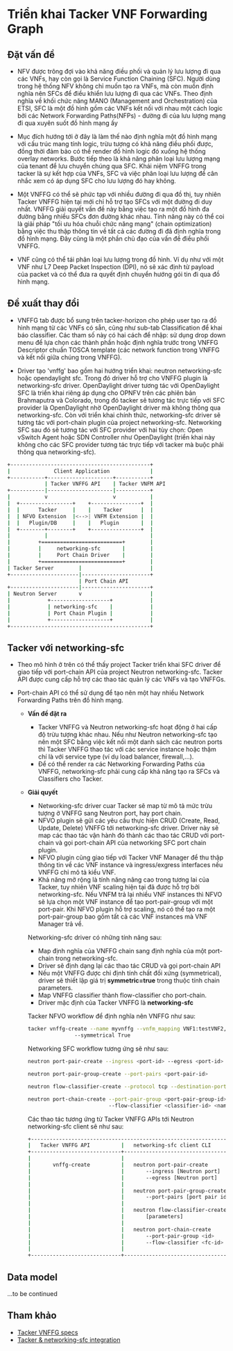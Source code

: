 # Triển khai Tacker VNF Forwarding Graph

## Đặt vấn đề
- NFV được trông đợi vào khả năng điều phối và quản lý lưu lượng đi qua các VNFs, hay còn gọi là Service Function Chaining (SFC). Người dùng trong hệ thống NFV không chỉ muốn tạo ra VNFs, mà còn muốn định nghĩa nên SFCs để điều khiển lưu lượng đi qua các VNFs. Theo định nghĩa về khối chức năng MANO (Management and Orchestration) của ETSI, SFC là một đồ hình gồm các VNFs kết nối với nhau một cách logic bởi các Network Forwarding Paths(NFPs) - đường đi của lưu lượng mạng đi qua xuyên suốt đồ hình mạng ấy

- Mục đích hướng tới ở đây là làm thế nào định nghĩa một đồ hình mạng với cấu trúc mang tính logic, trừu tượng có khả năng điều phối được, đồng thời đảm bảo có thể render đồ hình logic đó xuống hệ thống overlay networks. Bước tiếp theo là khả năng phân loại lưu lượng mạng của tenant để lưu chuyển chúng qua SFC. Khái niệm VNFFG trong tacker là sự kết hợp của VNFs, SFC và việc phân loại lưu lượng để cân nhắc xem có áp dụng SFC cho lưu lượng đó hay không.

- Một VNFFG có thể sẽ phức tạp với nhiều đường đi qua đồ thị, tuy nhiên Tacker VNFFG hiện tại mới chỉ hỗ trợ tạo SFCs với một đường đi duy nhất. VNFFG giải quyết vấn đề này bằng việc tạo ra một đồ hình đa đường bằng nhiều SFCs đơn đường khác nhau. Tính năng này có thể coi là giải pháp "tối ưu hóa chuỗi chức năng mạng" (chain optimization) bằng việc thu thập thông tin về tất cả các đường đi đã định nghĩa trong đồ hình mạng. Đây cũng là một phần chủ đạo của vấn đề điều phối VNFFG.

- VNF cũng có thể tái phân loại lưu lượng trong đồ hình. Ví dụ như với một VNF như L7 Deep Packet Inspection (DPI), nó sẽ xác định từ payload của packet và có thể đưa ra quyết định chuyển hướng gói tin đi qua đồ hình mạng.

## Đề xuất thay đổi
- VNFFG tab được bổ sung trên tacker-horizon cho phép user tạo ra đồ hình mạng từ các VNFs có sẵn, cũng như sub-tab Classification để khai báo classifier. Các tham số này có hai cách để nhập: sử dụng drop down menu để lựa chọn các thành phần hoặc định nghĩa trước trong VNFFG Descriptor chuẩn TOSCA template (các network function trong VNFFG và kết nối giữa chúng trong VNFFG).

- Driver tạo 'vnffg' bao gồm hai hướng triển khai: neutron networking-sfc hoặc opendaylight sfc. Trong đó driver hỗ trợ cho VNFFG plugin là networking-sfc driver. OpenDaylight driver tương tác với OpenDaylight SFC là triển khai riêng áp dụng cho OPNFV trên các phiên bản Brahmaputra và Colorado, trong đó tacker sẽ tương tác trực tiếp với SFC provider là OpenDaylight nhờ OpenDaylight driver mà không thông qua networking-sfc. Còn với triển khai chính thức, networking-sfc driver sẽ tương tác với port-chain plugin của project networking-sfc. Networking SFC sau đó sẽ tương tác với SFC provider với hai tùy chọn: Open vSwitch Agent hoặc SDN Controller như OpenDaylight (triển khai này không cho các SFC provider tương tác trực tiếp với tacker mà buộc phải thông qua networking-sfc).
```sh
+---------------------------------------------+
|              Client Application             |
+-----------+---------------------+-----------+
            | Tacker VNFFG API    | Tacker VNFM API
+-----------|---------------------|-----------+
|           v                     v           |
|  +-----------------+    +----------------+  |
|  |      Tacker     |    |    Tacker      |  |
|  | NFVO Extension  |<-->| VNFM Extension |  |
|  |   Plugin/DB     |    |   Plugin       |  |
|  +--------+--------+    +----------------+  |
|           |                                 |
|         +==========================+        |
|         |     networking-sfc       |        |
|         |     Port Chain Driver    |        |
|         +==========================+        |
| Tacker Server        |                      |
+----------------------|----------------------+
                       | Port Chain API
+----------------------|----------------------+
| Neutron Server       v                      |
|            +-------------------+            |
|            | networking-sfc    |            |
|            | Port Chain Plugin |            |
|            +-------------------+            |
+---------------------------------------------+
```

## Tacker với networking-sfc
   - Theo mô hình ở trên có thể thấy project Tacker triển khai SFC driver để giao tiếp với port-chain API của project Neutron networking-sfc. Tacker API được cung cấp hỗ trợ các thao tác quản lý các VNFs và tạo VNFFGs.
   - Port-chain API có thể sử dụng để tạo nên một hay nhiều Network Forwarding Paths trên đồ hình mạng.    
     
     - __Vấn đề đặt ra__
       - Tacker VNFFG và Neutron networking-sfc hoạt động ở hai cấp độ trừu tượng khác nhau. Nếu như Neutron networking-sfc tạo nên một SFC bằng việc kết nối một danh sách các neutron ports thì Tacker VNFFG thao tác với các service instance hoặc thậm chí là với service type (ví dụ load balancer, firewall,...).
       - Để có thể render ra các Networking Forwarding Paths của VNFFG, networking-sfc phải cung cấp khả năng tạo ra SFCs và Classifiers cho Tacker.
     
     - __Giải quyết__
       - Networking-sfc driver cuar Tacker sẽ map từ mô tả mức trừu tượng ở VNFFG sang Neutron port, hay port chain. 
       - NFVO plugin sẽ gửi các yêu cầu thực hiện CRUD (Create, Read, Update, Delete) VNFFG tới networking-sfc driver. Driver này sẽ map các thao tác vận hành đó thành các thao tác CRUD với port-chain và gọi port-chain API của networking SFC port chain plugin.
       - NFVO plugin cũng giao tiếp với Tacker VNF Manager để thu thập thông tin về các VNF instance và ingress/exgress interfaces nếu VNFFG chỉ mô tả kiểu VNF.
       - Khả năng mở rộng là tính năng nâng cao trong tương lai của Tacker, tuy nhiên VNF scaling hiện tại đã được hỗ trợ bởi networking-sfc. Nếu VNFM trả lại nhiều VNF instances thì NFVO sẽ lựa chọn một VNF instance để tạo port-pair-group với một port-pair. Khi NFVO plugin hỗ trợ scaling, nó có thể   tạo ra một port-pair-group bao gồm tất cả các VNF instances mà VNF Manager trả vể.

       Networking-sfc driver có những tính năng sau:

       - Map định nghĩa của VNFFG chain sang định nghĩa của một port-chain trong networking-sfc.
       - Driver sẽ định dạng lại các thao tác CRUD và gọi port-chain API
       - Nếu một VNFFG được chỉ định tính chất đối xứng (symmetrical), driver sẽ thiết lập giá trị __symmetric=true__ trong thuộc tính chain parameters.
       - Map VNFFG classifier thành flow-classifier cho port-chain.
       - Driver mặc định của Tacker VNFFG là __networking-sfc__

       Tacker NFVO workflow để định nghĩa nên VNFFG như sau:
       ```sh
       tacker vnffg-create --name myvnffg --vnfm_mapping VNF1:testVNF2,VNF2:testVNF1
                      --symmetrical True
       ```
       Networking SFC workflow tương ứng sẽ như sau:
       ```sh
       neutron port-pair-create --ingress <port-id> --egress <port-id>
       
       neutron port-pair-group-create --port-pairs <port-pair-id>
       
       neutron flow-classifier-create --protocol tcp --destination-port 80:80
       
       neutron port-chain-create --port-pair-group <port-pair-group-id>
                                 --flow-classifier <classifier-id> <name>
       ```
       Các thao tác tương ứng từ Tacker VNFFG APIs tới Neutron networking-sfc client sẽ như sau:
       ```sh
       +---------------------------------------------------------------------+
       |   Tacker VNFFG API          |   networking-sfc client CLI           |
       +-----------------------------+---------------------------------------+
       |                             |                                       |
       |       vnffg-create          |   neutron port-pair-create            |
       |                             |       --ingress [Neutron port]        |
       |                             |       --egress [Neutron port]         |
       |                             |                                       |
       |                             |   neutron port-pair-group-create      |
       |                             |       --port-pairs [port pair id]     |
       |                             |                                       |
       |                             |   neutron flow-classifier-create      |
       |                             |       [parameters]                    |
       |                             |                                       |
       |                             |   neutron port-chain-create           |
       |                             |       --port-pair-group <id>          |
       |                             |       --flow-classifier <fc-id>       |
       |                             |                                       |
       +-----------------------------+---------------------------------------+
       ```

## Data model
...to be continued

## Tham khảo
- [Tacker VNFFG specs](https://github.com/openstack/tacker-specs/blob/master/specs/newton/tacker-vnffg.rst)
- [Tacker & networking-sfc integration](https://github.com/openstack/tacker-specs/blob/master/specs/newton/tacker-networking-sfc.rst)